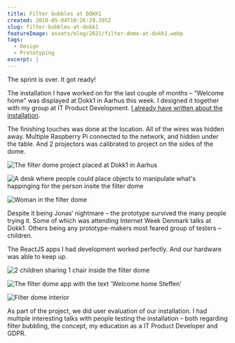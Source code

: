 ```yaml
---
title: Filter bubbles at DOKK1
created: 2018-05-04T10:26:29.395Z
slug: filter-bubbles-at-dokk1
featureImage: assets/blog/2021/filter-dome-at-dokk1.webp
tags:
  - Design
  - Prototyping
excerpt: |
---
```


The sprint is over. It got ready!

The installation I have worked on for the last couple of months – “Welcome home” was displayed at Dokk1 in Aarhus this week. I designed it together with my group at IT Product Development. [I already have written about the installation](/blog/step-into-your-filter-bubble).

The finishing touches was done at the location. All of the wires was hidden away. Multiple Raspberry Pi connected to the network, and hidden under the table. And 2 projectors was calibrated to project on the sides of the dome.

![The filter dome project placed at Dokk1 in Aarhus](/assets/blog/2021/filter-dome-at-dokk1.webp)

![A desk where people could place objects to manipulate what's happinging for the person insite the filter dome](/assets/blog/2021/place-object-to-manipulate-filter-dome.webp)

![Woman in the filter dome](/assets/blog/2021/woman-in-the-filter-dome.webp)


Despite it being Jonas‘ nightmare – the prototype survived the many people trying it. Some of which was attending Internet Week Denmark talks at Dokk1. Others being any prototype-makers most feared group of testers – children.

The ReactJS apps I had development worked perfectly. And our hardware was able to keep up.

![2 children sharing 1 chair inside the filter dome](/assets/blog/2021/children-in-filter-dome.webp)

![The filter dome app with the text 'Welcome home Steffen'](/assets/blog/2021/filter-dome-app.webp)

![Filter dome interior](/assets/blog/2021/filter-dome.webp)

As part of the project, we did user evaluation of our installation. I had multiple interesting talks with people testing the installation – both regarding filter bubbling, the concept, my education as a IT Product Developer and GDPR.
